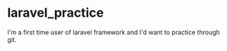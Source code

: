 # laravel_practice
I'm a first time user of laravel framework and I'd want to practice through git.
